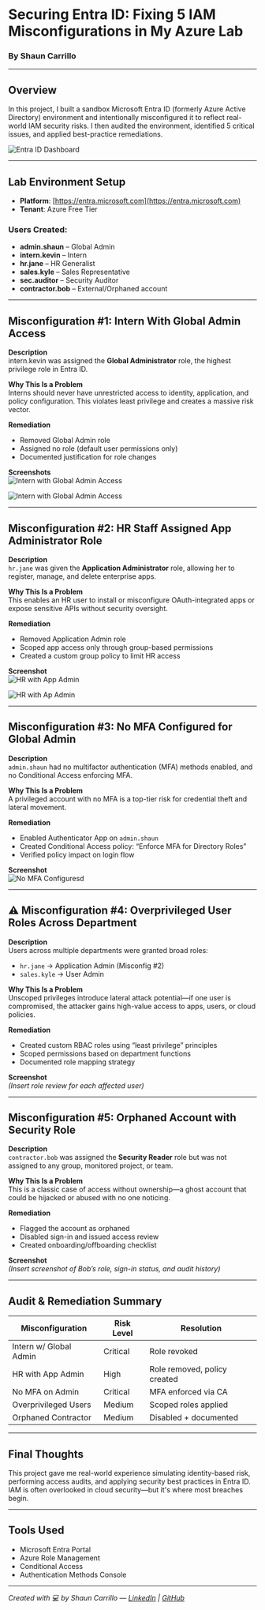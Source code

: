 # Securing Entra ID: Fixing 5 IAM Misconfigurations in My Azure Lab  
### By Shaun Carrillo

---

## Overview

In this project, I built a sandbox Microsoft Entra ID (formerly Azure Active Directory) environment and intentionally misconfigured it to reflect real-world IAM security risks. I then audited the environment, identified 5 critical issues, and applied best-practice remediations.

![Entra ID Dashboard](Entra_ID_Dashboard.png)

---

## Lab Environment Setup

- **Platform**: [https://entra.microsoft.com](https://entra.microsoft.com)
- **Tenant**: Azure Free Tier

### Users Created:
- **admin.shaun** – Global Admin  
- **intern.kevin** – Intern  
- **hr.jane** – HR Generalist
- **sales.kyle** – Sales Representative
- **sec.auditor** – Security Auditor  
- **contractor.bob** – External/Orphaned account  

---

##  Misconfiguration #1: Intern With Global Admin Access

**Description**  
intern.kevin was assigned the **Global Administrator** role, the highest privilege role in Entra ID.

**Why This Is a Problem**  
Interns should never have unrestricted access to identity, application, and policy configuration. This violates least privilege and creates a massive risk vector.

**Remediation**
- Removed Global Admin role  
- Assigned no role (default user permissions only)  
- Documented justification for role changes  

**Screenshots**  
![Intern with Global Admin Access](internkevin1.png)

![Intern with Global Admin Access](internkevin2.png)

---

## Misconfiguration #2: HR Staff Assigned App Administrator Role

**Description**  
`hr.jane` was given the **Application Administrator** role, allowing her to register, manage, and delete enterprise apps.

**Why This Is a Problem**  
This enables an HR user to install or misconfigure OAuth-integrated apps or expose sensitive APIs without security oversight.

**Remediation**
- Removed Application Admin role  
- Scoped app access only through group-based permissions  
- Created a custom group policy to limit HR access  

**Screenshot**  
![HR with App Admin](hrjane.png)

![HR with Ap Admin](hrjane2.png)

---

## Misconfiguration #3: No MFA Configured for Global Admin

**Description**  
`admin.shaun` had no multifactor authentication (MFA) methods enabled, and no Conditional Access enforcing MFA.

**Why This Is a Problem**  
A privileged account with no MFA is a top-tier risk for credential theft and lateral movement.

**Remediation**
- Enabled Authenticator App on `admin.shaun`  
- Created Conditional Access policy: “Enforce MFA for Directory Roles”  
- Verified policy impact on login flow  

**Screenshot**  
![No MFA Configuresd](adminshaunMFA.png)

---

## ⚠️ Misconfiguration #4: Overprivileged User Roles Across Department

**Description**  
Users across multiple departments were granted broad roles:

- `hr.jane` → Application Admin (Misconfig #2)  
- `sales.kyle` → User Admin  

**Why This Is a Problem**  
Unscoped privileges introduce lateral attack potential—if one user is compromised, the attacker gains high-value access to apps, users, or cloud policies.

**Remediation**
- Created custom RBAC roles using “least privilege” principles  
- Scoped permissions based on department functions  
- Documented role mapping strategy  

**Screenshot**  
*(Insert role review for each affected user)*

---

## Misconfiguration #5: Orphaned Account with Security Role

**Description**  
`contractor.bob` was assigned the **Security Reader** role but was not assigned to any group, monitored project, or team.

**Why This Is a Problem**  
This is a classic case of access without ownership—a ghost account that could be hijacked or abused with no one noticing.

**Remediation**
- Flagged the account as orphaned  
- Disabled sign-in and issued access review  
- Created onboarding/offboarding checklist  

**Screenshot**  
*(Insert screenshot of Bob’s role, sign-in status, and audit history)*

---

## Audit & Remediation Summary

| Misconfiguration             | Risk Level | Resolution                  |
|-----------------------------|------------|-----------------------------|
| Intern w/ Global Admin      | Critical   | Role revoked                |
| HR with App Admin           | High       | Role removed, policy created|
| No MFA on Admin             | Critical   | MFA enforced via CA         |
| Overprivileged Users        | Medium     | Scoped roles applied        |
| Orphaned Contractor         | Medium     | Disabled + documented       |

---

## Final Thoughts

This project gave me real-world experience simulating identity-based risk, performing access audits, and applying security best practices in Entra ID. IAM is often overlooked in cloud security—but it's where most breaches begin.

---

## Tools Used

- Microsoft Entra Portal  
- Azure Role Management  
- Conditional Access  
- Authentication Methods Console  

---

*Created with 💻 by Shaun Carrillo — [LinkedIn](https://linkedin.com/in/shaun-carrillo) | [GitHub](https://github.com/shaunc11)*
